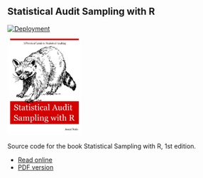 ## Statistical Audit Sampling with R

[![Deployment](https://github.com/koenderks/sasr/actions/workflows/pages/pages-build-deployment/badge.svg)](https://github.com/koenderks/sasr/actions/workflows/pages/pages-build-deployment)

<p align='left'><img src='https://github.com/koenderks/sasr/raw/master/cover.png' width='33%'></p>

Source code for the book Statistical Sampling with R, 1st edition.

- [Read online](https://koenderks.github.io/sasr/)
- [PDF version](https://github.com/koenderks/sasr/raw/master/sasr.pdf)
